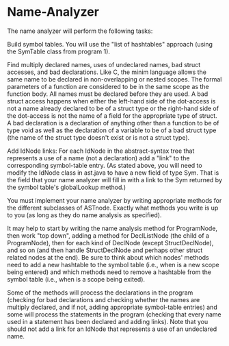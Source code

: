 # Name-Analyzer

The name analyzer will perform the following tasks:

Build symbol tables. You will use the "list of hashtables" approach (using the SymTable class from program 1).

Find multiply declared names, uses of undeclared names, bad struct accesses, and bad declarations. Like C, the minim language allows the same name to be declared in non-overlapping or nested scopes. The formal parameters of a function are considered to be in the same scope as the function body. All names must be declared before they are used. A bad struct access happens when either the left-hand side of the dot-access is not a name already declared to be of a struct type or the right-hand side of the dot-access is not the name of a field for the appropriate type of struct. A bad declaration is a declaration of anything other than a function to be of type void as well as the declaration of a variable to be of a bad struct type (the name of the struct type doesn't exist or is not a struct type).

Add IdNode links: For each IdNode in the abstract-syntax tree that represents a use of a name (not a declaration) add a "link" to the corresponding symbol-table entry. (As stated above, you will need to modify the IdNode class in ast.java to have a new field of type Sym. That is the field that your name analyzer will fill in with a link to the Sym returned by the symbol table's globalLookup method.)

You must implement your name analyzer by writing appropriate methods for the different subclasses of ASTnode. Exactly what methods you write is up to you (as long as they do name analysis as specified).

It may help to start by writing the name analysis method for ProgramNode, then work "top down", adding a method for DeclListNode (the child of a ProgramNode), then for each kind of DeclNode (except StructDeclNode), and so on (and then handle StructDeclNode and perhaps other struct related nodes at the end). Be sure to think about which nodes' methods need to add a new hashtable to the symbol table (i.e., when is a new scope being entered) and which methods need to remove a hashtable from the symbol table (i.e., when is a scope being exited).

Some of the methods will process the declarations in the program (checking for bad declarations and checking whether the names are multiply declared, and if not, adding appropriate symbol-table entries) and some will process the statements in the program (checking that every name used in a statement has been declared and adding links). Note that you should not add a link for an IdNode that represents a use of an undeclared name.
